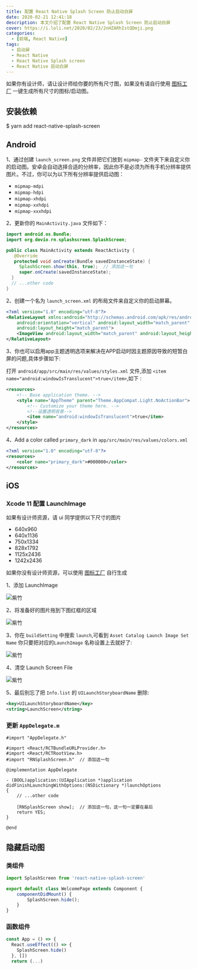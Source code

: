 ```yaml
---
title: 配置 React Native Splash Screen 防止启动白屏
date: 2020-02-21 12:41:18
description: 本文介绍了配置 React Native Splash Screen 防止启动白屏
cover: https://i.loli.net/2020/02/23/2nHZARhIstQDmji.png
categories:
  - [前端, React Native]
tags:
  - 启动屏
  - React Native
  - React Native Splash screen
  - React Native 启动白屏
---
```


如果你有设计师，请让设计师给你要的所有尺寸图，如果没有请自行使用 [图标工厂](https://icon.wuruihong.com/) 一键生成所有尺寸的图标/启动图。

## 安装依赖

$ yarn add react-native-splash-screen

## Android

1、通过创建 `launch_screen.png` 文件并把它们放到 `mipmap-` 文件夹下来自定义你的启动图。安卓会自动选择合适的分辨率，因此你不是必须为所有手机分辨率提供图片。不过，你可以为以下所有分辨率提供启动图：

- `mipmap-mdpi`
- `mipmap-hdpi`
- `mipmap-xhdpi`
- `mipmap-xxhdpi`
- `mipmap-xxxhdpi`

2、更新你的 `MainActivity.java` 文件如下：

```java
import android.os.Bundle;
import org.devio.rn.splashscreen.SplashScreen;

public class MainActivity extends ReactActivity {
   @Override
   protected void onCreate(Bundle savedInstanceState) {
     SplashScreen.show(this, true);  // 添加这一句
     super.onCreate(savedInstanceState);
  }
  // ...other code
}
```

2、创建一个名为 `launch_screen.xml` 的布局文件来自定义你的启动屏幕。

```xml
<?xml version="1.0" encoding="utf-8"?>
<RelativeLayout xmlns:android="http://schemas.android.com/apk/res/android"
    android:orientation="vertical" android:layout_width="match_parent"
    android:layout_height="match_parent">
    <ImageView android:layout_width="match_parent" android:layout_height="match_parent" android:src="@mipmap/launch_screen" android:scaleType="centerCrop" />
</RelativeLayout>
```

3、你也可以启用app主题透明选项来解决在APP启动时因主题原因导致的短暂白屏的问题,具体步骤如下:

打开 `android/app/src/main/res/values/styles.xml` 文件,添加 `<item name="android:windowIsTranslucent">true</item>`,如下 :

```xml
<resources>
    <!-- Base application theme. -->
    <style name="AppTheme" parent="Theme.AppCompat.Light.NoActionBar">
        <!-- Customize your theme here. -->
        <!--设置透明背景-->
        <item name="android:windowIsTranslucent">true</item>
    </style>
</resources>
```

4、Add a color called `primary_dark` in `app/src/main/res/values/colors.xml`

```xml
<?xml version="1.0" encoding="utf-8"?>
<resources>
    <color name="primary_dark">#000000</color>
</resources>
```

## iOS

### Xcode 11 配置 LaunchImage

如果有设计师资源，请 ui 同学提供以下尺寸的图片

- 640x960
- 640x1136
- 750x1334
- 828x1792
- 1125x2436
- 1242x2436

如果你没有设计师资源，可以使用 [图标工厂](https://icon.wuruihong.com/) 自行生成

1、添加 LaunchImage

![紫竹](https://i.loli.net/2019/09/16/SpIYPmE7MHTzw6o.png)

2、将准备好的图片拖到下图红框的区域

![紫竹](https://i.loli.net/2019/09/16/bBO1u4PAaWLdMqV.png)

3、你在 `buildSetting` 中搜索 `launch`,可看到 `Asset Catalog Launch Image Set Name` 你只要把对应的`LaunchImage` 名称设置上去就好了:

![紫竹](https://i.loli.net/2020/02/21/dXqnrGc2sWK4aVP.png)

4、清空 Launch Screen File

![紫竹](https://i.loli.net/2020/02/21/oyFKjUY1RZwtf45.png)

5、最后别忘了把 `Info.list` 的 `UILaunchStoryboardName` 删除:

```xml
<key>UILaunchStoryboardName</key>
<string>LaunchScreen</string>
```

### 更新 `AppDelegate.m`

```obj-c
#import "AppDelegate.h"

#import <React/RCTBundleURLProvider.h>
#import <React/RCTRootView.h>
#import "RNSplashScreen.h"  // 添加这一句

@implementation AppDelegate

- (BOOL)application:(UIApplication *)application didFinishLaunchingWithOptions:(NSDictionary *)launchOptions
{
    // ...other code

    [RNSplashScreen show];  // 添加这一句，这一句一定要在最后
    return YES;
}

@end
```

## 隐藏启动图

### 类组件

```js
import SplashScreen from 'react-native-splash-screen'

export default class WelcomePage extends Component {
    componentDidMount() {
        SplashScreen.hide();
    }
}
```

### 函数组件

```js
const App = () => {
  React.useEffect(() => {
    SplashScreen.hide()
  }, [])
  return (...)
```
